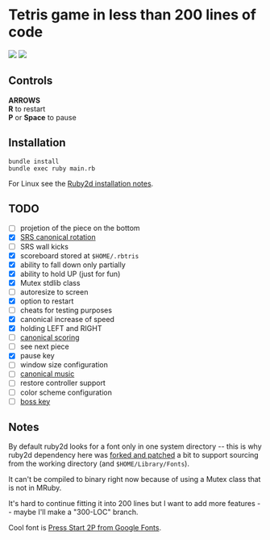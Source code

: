 # Tetris game in less than 200 lines of code

![](https://storage.googleapis.com/rbtris.github.nakilon.pro/screenshot5.png)
![](https://storage.googleapis.com/rbtris.github.nakilon.pro/screenshot6.png)

## Controls

**ARROWS**  
**R** to restart  
**P** or **Space** to pause

## Installation

```
bundle install
bundle exec ruby main.rb
```

For Linux see the [Ruby2d installation notes](http://www.ruby2d.com/learn/linux/#install-packages).

## TODO

* [ ] projetion of the piece on the bottom
* [x] [SRS canonical rotation](https://tetris.fandom.com/wiki/SRS)
* [ ] SRS wall kicks
* [x] scoreboard stored at `$HOME/.rbtris`
* [x] ability to fall down only partially
* [x] ability to hold UP (just for fun)
* [x] Mutex stdlib class
* [ ] autoresize to screen
* [x] option to restart
* [ ] cheats for testing purposes
* [x] canonical increase of speed
* [x] holding LEFT and RIGHT
* [ ] [canonical scoring](https://tetris.fandom.com/wiki/Scoring)
* [ ] see next piece
* [x] pause key
* [ ] window size configuration
* [ ] [canonical music](https://en.wikipedia.org/wiki/Tetris#Music)
* [ ] restore controller support
* [ ] color scheme configuration
* [ ] [boss key](https://en.wikipedia.org/wiki/Boss_key)

## Notes

By default ruby2d looks for a font only in one system directory -- this is why ruby2d dependency here was [forked and patched](https://github.com/Nakilon/ruby2d/commit/a80fa4b47e713e22995a7c2698fd055f5464b23b) a bit to support sourcing from the working directory (and `$HOME/Library/Fonts`).

It can't be compiled to binary right now because of using a Mutex class that is not in MRuby.

It's hard to continue fitting it into 200 lines but I want to add more features -- maybe I'll make a "300-LOC" branch.

Cool font is [Press Start 2P from Google Fonts](https://fonts.google.com/specimen/Press+Start+2P).
